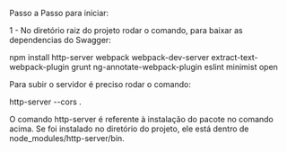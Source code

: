 Passo a Passo para iniciar:

1 - No diretório raiz do projeto rodar o comando, para baixar as dependencias do Swagger:

npm install http-server webpack webpack-dev-server extract-text-webpack-plugin grunt ng-annotate-webpack-plugin eslint minimist open

Para subir o servidor é preciso rodar o comando:

http-server --cors .

O comando http-server é referente à instalação do pacote no comando acima. Se foi instalado no diretório do projeto, ele está dentro de node_modules/http-server/bin.

